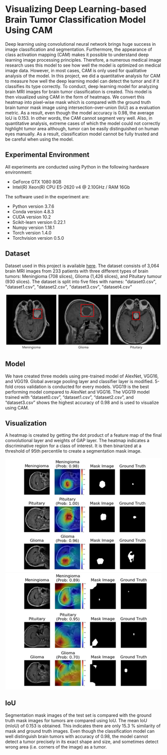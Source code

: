 # Visualizing Deep Learning-based Brain Tumor Classification Model Using CAM

Deep learning using convolutional neural network brings huge success in image classification and segmentation. Furthermore, the appearance of class activation mapping (CAM) makes it possible to understand deep learning image processing principles. Therefore, a numerous medical image research uses this model to see how well the model is optimized on medical image data. However, in most cases, CAM is only used for qualitative analysis of the model. In this project, we did a quantitative analysis for CAM to measure how well the deep learning model can detect the tumor and if it classifies its type correctly. To conduct, deep learning model for analyzing brain MRI images for brain tumor classification is created. This model is then visualized using CAM in the form of heatmaps. We convert this heatmap into pixel-wise mask which is compared with the ground truth brain tumor mask image using intersection-over-union (IoU) as a evaluation metric. As a result, even though the model accuracy is 0.98, the average IoU is 0.153. In other words, the CAM cannot segment very well. Also, in quantitative analysis, extreme cases of which the model could not correctly highlight tumor area although, tumor can be easily distinguished on human eyes manually. As a result, classification model cannot be fully trusted and be careful when using the model.

## Experimental Environment
All experiments are conducted using Python in the following hardware environment:
* GeForce GTX 1080 8GB
* Intel(R) Xeon(R) CPU E5-2620 v4 @ 2.10GHz / RAM 16Gb

The software used in the experiment are:
* Python version 3.7.6
* Conda version 4.8.3
* CUDA version 10.2
* Scikit-learn version 0.22.1
* Numpy version 1.18.1
* Torch version 1.4.0
* Torchvision version 0.5.0

## Dataset
Dataset used in this project is available [here](https://figshare.com/articles/brain_tumor_dataset/1512427). The dataset consists of 3,064 brain MRI images from 233 patients with three different types of brain tumors: Meningioma (708 slices), Glioma (1,426 slices), and Pituitary tumour (930 slices). The dataset is split into five files with names: "dataset0.csv", "dataset1.csv", "dataset2.csv", "dataset3.csv", "dataset4.csv" 


![data image](dataset.jpg)


## Model
We have created three models using pre-trained model of AlexNet, VGG16, and VGG19. Global average pooling layer and classifier layer is modified. 5-fold cross validation is conducted for every models. VGG19 is the best performing model compared to AlexNet and VGG16. The VGG19 model trained with “dataset0.csv”, “dataset1.csv”, “dataset2.csv”, and “dataset3.csv” shows the highest accuracy of 0.98 and is used to visualize using CAM.

## Visualization
A heatmap is created by getting the dot product of a feature map of the final convolutional layer and weights of GAP layer. The heatmap indicates a discriminative region for a class of interest. It is then binarized at a threshold of 95th percentile to create a segmentation mask image.

![result image1](result1.jpg)
![result image2](result2.jpg)

## IoU
Segmentation mask images of the test set is compared with the ground truth mask images for tumors are compared using IoU. The mean IoU (mIoU) of 0.153 is obtained. This indicates there are only 15.3 %  similarity of mask and ground truth images.
Even though the classification model can well distinguish brain tumors with accuracy of 0.98, the model cannot detect a tumor precisely in its exact shape and size, and sometimes detect wrong area (i.e. corners of the image) as a tumor.